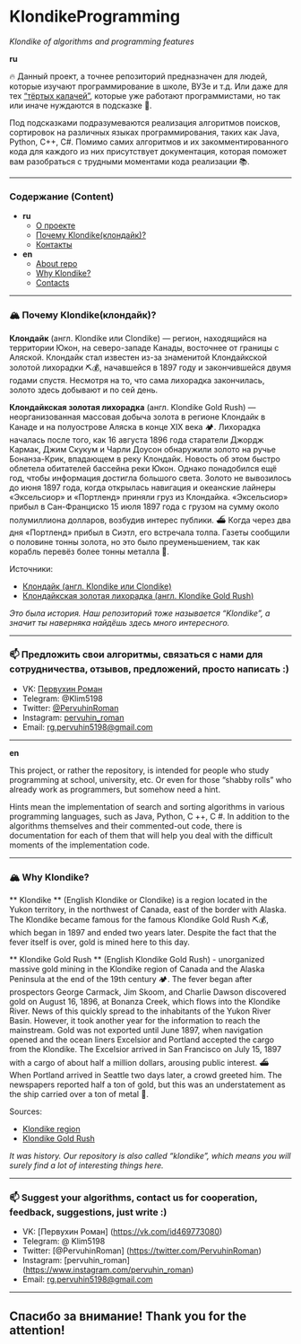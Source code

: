 # KlondikeProgramming
<a name="о_проекте"></a> 
*Klondike of algorithms and programming features*

**ru**

🔥 Данный проект, а точнее репозиторий предназначен для людей, которые изучают программирование в школе, ВУЗе и т.д. Или даже для тех [“тёртых калачей”](https://ru.wiktionary.org/wiki/%D1%82%D1%91%D1%80%D1%82%D1%8B%D0%B9_%D0%BA%D0%B0%D0%BB%D0%B0%D1%87), которые уже работают программистами, но так или иначе нуждаются в подсказке 📄.


Под подсказками подразумеваются реализация алгоритмов поисков, сортировок на различных языках программирования, таких как Java, Python, C++, C#. Помимо самих алгоритмов и их закомментированного кода для каждого из них присутствует документация, которая поможет вам разобраться с трудными моментами кода реализации 📚.

---

### Содержание (Content)

* **ru**
  * [О проекте](о_проекте) 
  * [Почему Klondike(клондайк)?](о_клондайке)
  * [Контакты](контакты)
* **en**
  * [About repo](about_project) 
  * [Why Klondike?](about_klondike)
  * [Contacts](contacts)

---

### 🏔 Почему Klondike(клондайк)?
<a name="о_клондайке"></a> 

**Клондайк** (англ. Klondike или Clondike) — регион, находящийся на территории Юкон, на северо-западе Канады, восточнее от границы с Аляской. 
Клондайк стал известен из-за знаменитой Клондайкской золотой лихорадки ⛏💰, начавшейся в 1897 году и закончившейся двумя годами спустя. Несмотря на то, что сама лихорадка закончилась, золото здесь добывают и по сей день.
 
**Клондайкская золотая лихорадка** (англ. Klondike Gold Rush) — неорганизованная массовая добыча золота в регионе Клондайк в Канаде и на полуострове Аляска в конце XIX века 🏕.
Лихорадка началась после того, как 16 августа 1896 года старатели Джордж Кармак, Джим Скукум и Чарли Доусон обнаружили золото на ручье Бонанза-Крик, впадающем в реку Клондайк. Новость об этом быстро облетела обитателей бассейна реки Юкон. Однако понадобился ещё год, чтобы информация достигла большого света. Золото не вывозилось до июня 1897 года, когда открылась навигация и океанские лайнеры «Эксельсиор» и «Портленд» приняли груз из Клондайка. «Эксельсиор» прибыл в Сан-Франциско 15 июля 1897 года с грузом на сумму около полумиллиона долларов, возбудив интерес публики. ⛴ Когда через два дня «Портленд» прибыл в Сиэтл, его встречала толпа. Газеты сообщили о половине тонны золота, но это было преуменьшением, так как корабль перевёз более тонны металла 🚢.

Источники:
* [Клондайк (англ. Klondike или Clondike)](https://ru.wikipedia.org/wiki/%D0%9A%D0%BB%D0%BE%D0%BD%D0%B4%D0%B0%D0%B9%D0%BA_(%D1%80%D0%B5%D0%B3%D0%B8%D0%BE%D0%BD))
* [Клондайкская золотая лихорадка (англ. Klondike Gold Rush)](https://ru.wikipedia.org/wiki/%D0%9A%D0%BB%D0%BE%D0%BD%D0%B4%D0%B0%D0%B9%D0%BA%D1%81%D0%BA%D0%B0%D1%8F_%D0%B7%D0%BE%D0%BB%D0%BE%D1%82%D0%B0%D1%8F_%D0%BB%D0%B8%D1%85%D0%BE%D1%80%D0%B0%D0%B4%D0%BA%D0%B0)
 
*Это была история. Наш репозиторий тоже называется “Klondike”, а значит ты наверняка найдёшь здесь много интересного.*

---

### 📫 Предложить свои алгоритмы, связаться с нами для сотрудничества, отзывов, предложений, просто написать :)
<a name="контакты"></a> 

  * VK: [Первухин Роман](https://vk.com/id469773080)
  * Telegram: @Klim5198
  * Twitter: [@PervuhinRoman](https://twitter.com/PervuhinRoman)
  * Instagram: [pervuhin_roman](https://www.instagram.com/pervuhin_roman)
  * Email: rg.pervuhin5198@gmail.com

---

**en**
<a name="about_project"></a> 

This project, or rather the repository, is intended for people who study programming at school, university, etc. Or even for those “shabby rolls” who already work as programmers, but somehow need a hint.

Hints mean the implementation of search and sorting algorithms in various programming languages, such as Java, Python, C ++, C #. In addition to the algorithms themselves and their commented-out code, there is documentation for each of them that will help you deal with the difficult moments of the implementation code.

---

### 🏔 Why Klondike?
<a name="about_klondike"></a> 

** Klondike ** (English Klondike or Clondike) is a region located in the Yukon territory, in the northwest of Canada, east of the border with Alaska.
The Klondike became famous for the famous Klondike Gold Rush ⛏💰, which began in 1897 and ended two years later. Despite the fact that the fever itself is over, gold is mined here to this day.
 
** Klondike Gold Rush ** (English Klondike Gold Rush) - unorganized massive gold mining in the Klondike region of Canada and the Alaska Peninsula at the end of the 19th century 🏕.
The fever began after prospectors George Carmack, Jim Skoom, and Charlie Dawson discovered gold on August 16, 1896, at Bonanza Creek, which flows into the Klondike River. News of this quickly spread to the inhabitants of the Yukon River Basin. However, it took another year for the information to reach the mainstream. Gold was not exported until June 1897, when navigation opened and the ocean liners Excelsior and Portland accepted the cargo from the Klondike. The Excelsior arrived in San Francisco on July 15, 1897 with a cargo of about half a million dollars, arousing public interest. ⛴ When Portland arrived in Seattle two days later, a crowd greeted him. The newspapers reported half a ton of gold, but this was an understatement as the ship carried over a ton of metal 🚢.

Sources:
* [Klondike region](https://en.wikipedia.org/wiki/Klondike,_Yukon)
* [Klondike Gold Rush](https://en.wikipedia.org/wiki/Klondike_Gold_Rush)

*It was history. Our repository is also called “klondike”, which means you will surely find a lot of interesting things here.*

---

### 📫 Suggest your algorithms, contact us for cooperation, feedback, suggestions, just write :)
<a name="contacts"> </a>

  * VK: [Первухин Роман] (https://vk.com/id469773080)
  * Telegram: @ Klim5198
  * Twitter: [@PervuhinRoman] (https://twitter.com/PervuhinRoman)
  * Instagram: [pervuhin_roman] (https://www.instagram.com/pervuhin_roman)
  * Email: rg.pervuhin5198@gmail.com

---

## Спасибо за внимание! Thank you for the attention! ##
